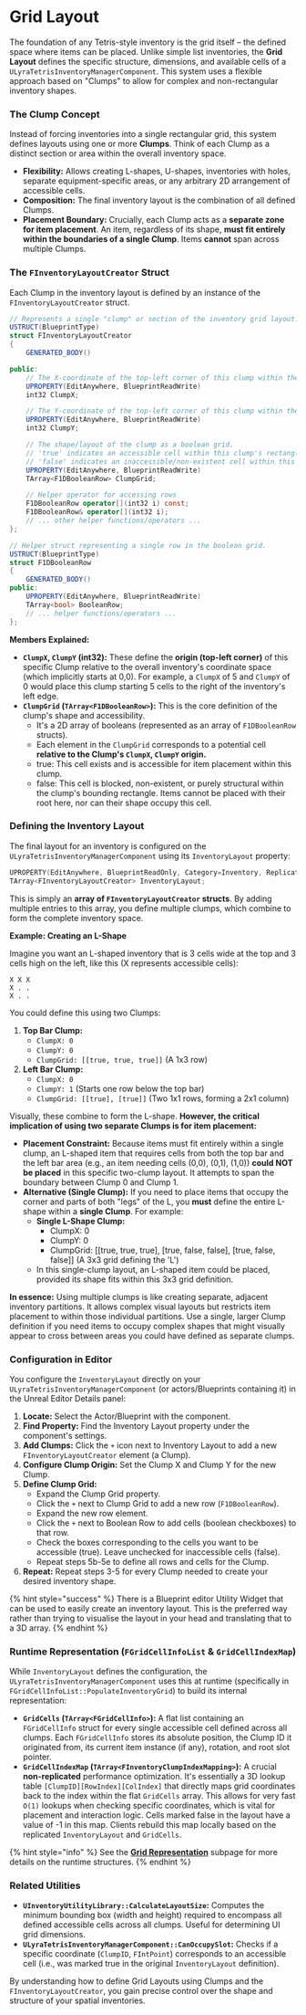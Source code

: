 # Grid Layout

The foundation of any Tetris-style inventory is the grid itself – the defined space where items can be placed. Unlike simple list inventories, the **Grid Layout** defines the specific structure, dimensions, and available cells of a `ULyraTetrisInventoryManagerComponent`. This system uses a flexible approach based on "Clumps" to allow for complex and non-rectangular inventory shapes.

### The Clump Concept

Instead of forcing inventories into a single rectangular grid, this system defines layouts using one or more **Clumps**. Think of each Clump as a distinct section or area within the overall inventory space.

* **Flexibility:** Allows creating L-shapes, U-shapes, inventories with holes, separate equipment-specific areas, or any arbitrary 2D arrangement of accessible cells.
* **Composition:** The final inventory layout is the combination of all defined Clumps.
* **Placement Boundary:** Crucially, each Clump acts as a **separate zone for item placement**. An item, regardless of its shape, **must fit entirely within the boundaries of a single Clump**. Items **cannot** span across multiple Clumps.

### The `FInventoryLayoutCreator` Struct

Each Clump in the inventory layout is defined by an instance of the `FInventoryLayoutCreator` struct.

```csharp
// Represents a single "clump" or section of the inventory grid layout.
USTRUCT(BlueprintType)
struct FInventoryLayoutCreator
{
    GENERATED_BODY()

public:
    // The X-coordinate of the top-left corner of this clump within the overall inventory space.
    UPROPERTY(EditAnywhere, BlueprintReadWrite)
    int32 ClumpX;

    // The Y-coordinate of the top-left corner of this clump within the overall inventory space.
    UPROPERTY(EditAnywhere, BlueprintReadWrite)
    int32 ClumpY;

    // The shape/layout of the clump as a boolean grid.
    // 'true' indicates an accessible cell within this clump's rectangle.
    // 'false' indicates an inaccessible/non-existent cell within this clump's rectangle.
    UPROPERTY(EditAnywhere, BlueprintReadWrite)
    TArray<F1DBooleanRow> ClumpGrid;

    // Helper operator for accessing rows
    F1DBooleanRow operator[](int32 i) const;
    F1DBooleanRow& operator[](int32 i);
    // ... other helper functions/operators ...
};

// Helper struct representing a single row in the boolean grid.
USTRUCT(BlueprintType)
struct F1DBooleanRow
{
	GENERATED_BODY()
public:
	UPROPERTY(EditAnywhere, BlueprintReadWrite)
	TArray<bool> BooleanRow;
    // ... helper functions/operators ...
};
```

**Members Explained:**

* **`ClumpX`, `ClumpY` (int32):** These define the **origin (top-left corner)** of this specific Clump relative to the overall inventory's coordinate space (which implicitly starts at 0,0). For example, a `ClumpX` of 5 and `ClumpY` of 0 would place this clump starting 5 cells to the right of the inventory's left edge.
* **`ClumpGrid` (`TArray<F1DBooleanRow>`):** This is the core definition of the clump's shape and accessibility.
  * It's a 2D array of booleans (represented as an array of `F1DBooleanRow` structs).
  * Each element in the `ClumpGrid` corresponds to a potential cell **relative to the Clump's `ClumpX`, `ClumpY` origin.**
  * true: This cell exists and is accessible for item placement within this clump.
  * false: This cell is blocked, non-existent, or purely structural within the clump's bounding rectangle. Items cannot be placed with their root here, nor can their shape occupy this cell.

### Defining the Inventory Layout

The final layout for an inventory is configured on the `ULyraTetrisInventoryManagerComponent` using its `InventoryLayout` property:

```cpp
UPROPERTY(EditAnywhere, BlueprintReadOnly, Category=Inventory, Replicated)
TArray<FInventoryLayoutCreator> InventoryLayout;
```

This is simply an **array of `FInventoryLayoutCreator` structs**. By adding multiple entries to this array, you define multiple clumps, which combine to form the complete inventory space.

**Example: Creating an L-Shape**

Imagine you want an L-shaped inventory that is 3 cells wide at the top and 3 cells high on the left, like this (X represents accessible cells):

```
X X X
X . .
X . .
```

You could define this using two Clumps:

1. **Top Bar Clump:**
   * `ClumpX: 0`
   * `ClumpY: 0`
   * `ClumpGrid: [[true, true, true]]` (A 1x3 row)
2. **Left Bar Clump:**
   * `ClumpX: 0`
   * `ClumpY: 1` (Starts one row below the top bar)
   * `ClumpGrid: [[true], [true]]` (Two 1x1 rows, forming a 2x1 column)

Visually, these combine to form the L-shape. **However, the critical implication of using two separate Clumps is for item placement:**

* **Placement Constraint:** Because items must fit entirely within a single clump, an L-shaped item that requires cells from both the top bar and the left bar area (e.g., an item needing cells (0,0), (0,1), (1,0)) **could NOT be placed** in this specific two-clump layout. It attempts to span the boundary between Clump 0 and Clump 1.
* **Alternative (Single Clump):** If you need to place items that occupy the corner and parts of both "legs" of the L, you **must** define the entire L-shape within a **single Clump**. For example:
  * **Single L-Shape Clump:**
    * ClumpX: 0
    * ClumpY: 0
    * ClumpGrid: \[\[true, true, true], \[true, false, false], \[true, false, false]] (A 3x3 grid defining the 'L')
  * In this single-clump layout, an L-shaped item could be placed, provided its shape fits within this 3x3 grid definition.

**In essence:** Using multiple clumps is like creating separate, adjacent inventory partitions. It allows complex visual layouts but restricts item placement to within those individual partitions. Use a single, larger Clump definition if you need items to occupy complex shapes that might visually appear to cross between areas you could have defined as separate clumps.

### Configuration in Editor

You configure the `InventoryLayout` directly on your `ULyraTetrisInventoryManagerComponent` (or actors/Blueprints containing it) in the Unreal Editor Details panel:

1. **Locate:** Select the Actor/Blueprint with the component.
2. **Find Property:** Find the Inventory Layout property under the component's settings.
3. **Add Clumps:** Click the `+` icon next to Inventory Layout to add a new `FInventoryLayoutCreator` element (a Clump).
4. **Configure Clump Origin:** Set the Clump X and Clump Y for the new Clump.
5. **Define Clump Grid:**
   * Expand the Clump Grid property.
   * Click the `+` next to Clump Grid to add a new row (`F1DBooleanRow`).
   * Expand the new row element.
   * Click the `+` next to Boolean Row to add cells (boolean checkboxes) to that row.
   * Check the boxes corresponding to the cells you want to be accessible (true). Leave unchecked for inaccessible cells (false).
   * Repeat steps 5b-5e to define all rows and cells for the Clump.
6. **Repeat:** Repeat steps 3-5 for every Clump needed to create your desired inventory shape.

{% hint style="success" %}
There is a Blueprint editor Utility Widget that can be used to easily create an inventory layout. This is the preferred way rather than trying to visualise the layout in your head and translating that to a 3D array.
{% endhint %}

### Runtime Representation (`FGridCellInfoList` & `GridCellIndexMap`)

While `InventoryLayout` defines the configuration, the `ULyraTetrisInventoryManagerComponent` uses this at runtime (specifically in `FGridCellInfoList::PopulateInventoryGrid`) to build its internal representation:

* **`GridCells` (`TArray<FGridCellInfo>`):** A flat list containing an `FGridCellInfo` struct for every single accessible cell defined across all clumps. Each `FGridCellInfo` stores its absolute position, the Clump ID it originated from, its current item instance (if any), rotation, and root slot pointer.
* **`GridCellIndexMap` (`TArray<FInventoryClumpIndexMapping>`):** A crucial **non-replicated** performance optimization. It's essentially a 3D lookup table `[ClumpID][RowIndex][ColIndex]` that directly maps grid coordinates back to the index within the flat `GridCells` array. This allows for very fast `O(1)` lookups when checking specific coordinates, which is vital for placement and interaction logic. Cells marked false in the layout have a value of -1 in this map. Clients rebuild this map locally based on the replicated `InventoryLayout` and `GridCells`.

{% hint style="info" %}
See the [**Grid Representation**](grid-representation.md) subpage for more details on the runtime structures.
{% endhint %}

### Related Utilities

* **`UInventoryUtilityLibrary::CalculateLayoutSize`:** Computes the minimum bounding box (width and height) required to encompass all defined accessible cells across all clumps. Useful for determining UI grid dimensions.
* **`ULyraTetrisInventoryManagerComponent::CanOccupySlot`:** Checks if a specific coordinate (`ClumpID`, `FIntPoint`) corresponds to an accessible cell (i.e., was marked true in the original `InventoryLayout` definition).

By understanding how to define Grid Layouts using Clumps and the `FInventoryLayoutCreator`, you gain precise control over the shape and structure of your spatial inventories.

